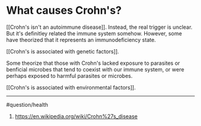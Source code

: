# What causes Crohn's?
[[Crohn's isn't an autoimmune disease]]. Instead, the real trigger is unclear. But it's definitley related the immune system somehow. However, some have theorized that it represents an immunodeficiency state. 

[[Crohn's is associated with genetic factors]]. 


Some theorize that those with Crohn's lacked exposure to parasites or benficial microbes that tend to coexist with our immune system, or were perhaps exposed to harmful parasites or microbes. 

[[Crohn's is associated with environmental factors]]. 

---
#question/health 

1. https://en.wikipedia.org/wiki/Crohn%27s_disease 